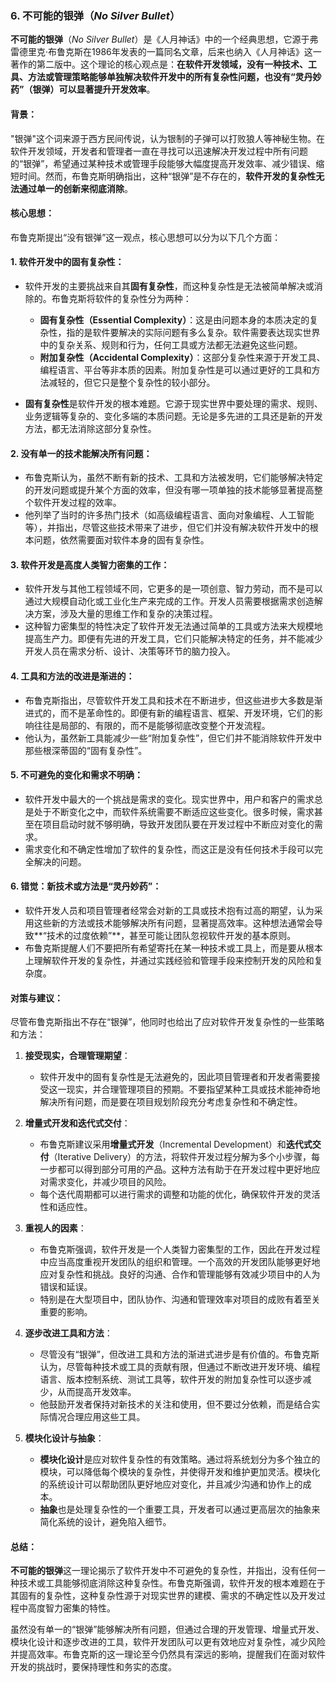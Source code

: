 ### 6. **不可能的银弹**（*No Silver Bullet*）

**不可能的银弹**（*No Silver Bullet*）是《人月神话》中的一个经典思想，它源于弗雷德里克·布鲁克斯在1986年发表的一篇同名文章，后来也纳入《人月神话》这一著作的第二版中。这个理论的核心观点是：**在软件开发领域，没有一种技术、工具、方法或管理策略能够单独解决软件开发中的所有复杂性问题，也没有“灵丹妙药”（银弹）可以显著提升开发效率**。

#### 背景：
"银弹"这个词来源于西方民间传说，认为银制的子弹可以打败狼人等神秘生物。在软件开发领域，开发者和管理者一直在寻找可以迅速解决开发过程中所有问题的“银弹”，希望通过某种技术或管理手段能够大幅度提高开发效率、减少错误、缩短时间。然而，布鲁克斯明确指出，这种“银弹”是不存在的，**软件开发的复杂性无法通过单一的创新来彻底消除**。

#### 核心思想：
布鲁克斯提出“没有银弹”这一观点，核心思想可以分为以下几个方面：

#### 1. **软件开发中的固有复杂性**：
   - 软件开发的主要挑战来自其**固有复杂性**，而这种复杂性是无法被简单解决或消除的。布鲁克斯将软件的复杂性分为两种：
     - **固有复杂性（Essential Complexity）**：这是由问题本身的本质决定的复杂性，指的是软件要解决的实际问题有多么复杂。软件需要表达现实世界中的复杂关系、规则和行为，任何工具或方法都无法避免这些问题。
     - **附加复杂性（Accidental Complexity）**：这部分复杂性来源于开发工具、编程语言、平台等非本质的因素。附加复杂性是可以通过更好的工具和方法减轻的，但它只是整个复杂性的较小部分。

   - **固有复杂性**是软件开发的根本难题。它源于现实世界中要处理的需求、规则、业务逻辑等复杂的、变化多端的本质问题。无论是多先进的工具还是新的开发方法，都无法消除这部分复杂性。

#### 2. **没有单一的技术能解决所有问题**：
   - 布鲁克斯认为，虽然不断有新的技术、工具和方法被发明，它们能够解决特定的开发问题或提升某个方面的效率，但没有哪一项单独的技术能够显著提高整个软件开发过程的效率。
   - 他列举了当时的许多热门技术（如高级编程语言、面向对象编程、人工智能等），并指出，尽管这些技术带来了进步，但它们并没有解决软件开发中的根本问题，依然需要面对软件本身的固有复杂性。

#### 3. **软件开发是高度人类智力密集的工作**：
   - 软件开发与其他工程领域不同，它更多的是一项创意、智力劳动，而不是可以通过大规模自动化或工业化生产来完成的工作。开发人员需要根据需求创造解决方案，涉及大量的思维工作和复杂的决策过程。
   - 这种智力密集型的特性决定了软件开发无法通过简单的工具或方法来大规模地提高生产力。即便有先进的开发工具，它们只能解决特定的任务，并不能减少开发人员在需求分析、设计、决策等环节的脑力投入。

#### 4. **工具和方法的改进是渐进的**：
   - 布鲁克斯指出，尽管软件开发工具和技术在不断进步，但这些进步大多数是渐进式的，而不是革命性的。即便有新的编程语言、框架、开发环境，它们的影响往往是局部的、有限的，而不是能够彻底改变整个开发流程。
   - 他认为，虽然新工具能减少一些“附加复杂性”，但它们并不能消除软件开发中那些根深蒂固的“固有复杂性”。

#### 5. **不可避免的变化和需求不明确**：
   - 软件开发中最大的一个挑战是需求的变化。现实世界中，用户和客户的需求总是处于不断变化之中，而软件系统需要不断适应这些变化。很多时候，需求甚至在项目启动时就不够明确，导致开发团队要在开发过程中不断应对变化的需求。
   - 需求变化和不确定性增加了软件的复杂性，而这正是没有任何技术手段可以完全解决的问题。

#### 6. **错觉：新技术或方法是“灵丹妙药”**：
   - 软件开发人员和项目管理者经常会对新的工具或技术抱有过高的期望，认为采用这些新的方法或技术能够解决所有问题，显著提高效率。这种想法通常会导致**“技术的过度依赖”**，甚至可能让团队忽视软件开发的基本原则。
   - 布鲁克斯提醒人们不要把所有希望寄托在某一种技术或工具上，而是要从根本上理解软件开发的复杂性，并通过实践经验和管理手段来控制开发的风险和复杂度。

#### 对策与建议：
尽管布鲁克斯指出不存在“银弹”，他同时也给出了应对软件开发复杂性的一些策略和方法：

1. **接受现实，合理管理期望**：
   - 软件开发中的固有复杂性是无法避免的，因此项目管理者和开发者需要接受这一现实，并合理管理项目的预期。不要指望某种工具或技术能神奇地解决所有问题，而是要在项目规划阶段充分考虑复杂性和不确定性。

2. **增量式开发和迭代式交付**：
   - 布鲁克斯建议采用**增量式开发**（Incremental Development）和**迭代式交付**（Iterative Delivery）的方法，将软件开发过程分解为多个小步骤，每一步都可以得到部分可用的产品。这种方法有助于在开发过程中更好地应对需求变化，并减少项目的风险。
   - 每个迭代周期都可以进行需求的调整和功能的优化，确保软件开发的灵活性和适应性。

3. **重视人的因素**：
   - 布鲁克斯强调，软件开发是一个人类智力密集型的工作，因此在开发过程中应当高度重视开发团队的组织和管理。一个高效的开发团队能够更好地应对复杂性和挑战。良好的沟通、合作和管理能够有效减少项目中的人为错误和延误。
   - 特别是在大型项目中，团队协作、沟通和管理效率对项目的成败有着至关重要的影响。

4. **逐步改进工具和方法**：
   - 尽管没有“银弹”，但改进工具和方法的渐进式进步是有价值的。布鲁克斯认为，尽管每种技术或工具的贡献有限，但通过不断改进开发环境、编程语言、版本控制系统、测试工具等，软件开发的附加复杂性可以逐步减少，从而提高开发效率。
   - 他鼓励开发者保持对新技术的关注和使用，但不要过分依赖，而是结合实际情况合理应用这些工具。

5. **模块化设计与抽象**：
   - **模块化设计**是应对软件复杂性的有效策略。通过将系统划分为多个独立的模块，可以降低每个模块的复杂性，并使得开发和维护更加灵活。模块化的系统设计可以帮助团队更好地应对变化，并且减少沟通和协作上的成本。
   - **抽象**也是处理复杂性的一个重要工具，开发者可以通过更高层次的抽象来简化系统的设计，避免陷入细节。

#### 总结：
**不可能的银弹**这一理论揭示了软件开发中不可避免的复杂性，并指出，没有任何一种技术或工具能够彻底消除这种复杂性。布鲁克斯强调，软件开发的根本难题在于其固有的复杂性，这种复杂性源于对现实世界的建模、需求的不确定性以及开发过程中高度智力密集的特性。

虽然没有单一的“银弹”能够解决所有问题，但通过合理的开发管理、增量式开发、模块化设计和逐步改进的工具，软件开发团队可以更有效地应对复杂性，减少风险并提高效率。布鲁克斯的这一理论至今仍然具有深远的影响，提醒我们在面对软件开发的挑战时，要保持理性和务实的态度。